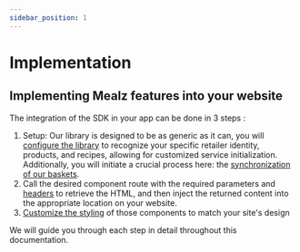 ```yaml
---
sidebar_position: 1
---
```


# Implementation

## Implementing Mealz features into your website

The integration of the SDK in your app can be done in 3 steps :

1. Setup: Our library is designed to be as generic as it can, you will [configure the library](TODO) to recognize your specific retailer identity, products, and recipes, allowing for customized service initialization. Additionally, you will initiate a crucial process here: the [synchronization of our baskets](TODO).
2. Call the desired component route with the required parameters and [headers](TODO) to retrieve the HTML, and then inject the returned content into the appropriate location on your website.
3. [Customize the styling](TODO) of those components to match your site's design

We will guide you through each step in detail throughout this documentation.

